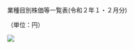 業種目別株価等一覧表(令和２年１・２月分)

（単位：円）

![](https://www.nta.go.jp/tmp/f6bc2977-1744-4a6d-a422-f762ee44e9b5/images/6d9a1fceab292000d23d06a10508deca94b11d1c163bb4a06c880d574afb6596.jpg)
